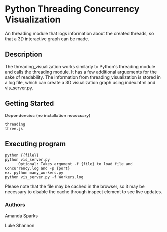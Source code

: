 # Python Threading Concurrency Visualization

An threading module that logs information about the created threads, so that a 3D interactive graph can be made.


## Description

The threading_visualization works similarly to Python's threading module and calls the threading module. It has a few
additional arguements for the sake of readability. The information from threading_visualization is stored in a log
file, which can create a 3D visualization graph using index.html and vis_server.py.


## Getting Started


Dependencies (no installation necessary)

    threading
    three.js


## Executing program

    python {{file}}
    python vis_server.py  
          Optional: Takes argument -f {file} to load file and Concurrency.log and -p {port}
    ex. python many_workers.py
    python vis_server.py -f Workers.log

Please note that the file may be cached in the browser, so it may be necessary to disable the cache through inspect element to see live updates.

### Authors


Amanda Sparks

Luke Shannon

